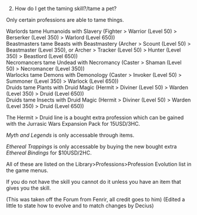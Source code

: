 2) How do I get the taming skill?/tame a pet?  
  
Only certain professions are able to tame things.  
  
Warlords tame Humanoids with Slavery (Fighter > Warrior (Level 50) > Berserker (Level 350) > Warlord (Level 650))  
Beastmasters tame Beasts with Beastmastery (Archer > Scount (Level 50) > Beastmaster (Level 350), or Archer > Tracker (Level 50) > Hunter (Level 350) > Beastlord (Level 650))  
Necromancers tame Undead with Necromancy (Caster > Shaman (Level 50) > Necromancer (Level 350))  
Warlocks tame Demons with Demonology (Caster > Invoker (Level 50) > Summoner (Level 350) > Warlock (Level 650))  
Druids tame Plants with Druid Magic (Hermit > Diviner (Level 50) > Warden (Level 350) > Druid (Level 650))  
Druids tame Insects with Druid Magic (Hermit > Diviner (Level 50) > Warden (Level 350) > Druid (Level 650))

The Hermit > Druid line is a bought extra profession which can be gained with the Jurrasic Wars Expansion Pack for 15USD/3HC.

_Myth and Legends_ is only accessable through items.

_Ethereal Trappings_ is only accessable by buying the new bought extra _Ethereal Bindings_ for $10USD/2HC.

  
All of these are listed on the Library>Professions>Profession Evolution list in the game menus.  
  
If you do not have the skill you cannot do it unless you have an item that gives you the skill.

(This was taken off the Forum from Fenrir, all credit goes to him) (Edited a little to state how to evolve and to match changes by Decius)